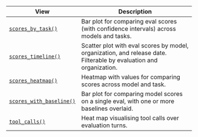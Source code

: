 | View | Description |
|------------------------------------|------------------------------------|
| [`scores_by_task()`](view-scores-by-task.qmd) | Bar plot for comparing eval scores (with confidence intervals) across models and tasks. |
| [`scores_timeline()`](view-scores-timeline.qmd) | Scatter plot with eval scores by model, organization, and release date. Filterable by evaluation and organization. |
| [`scores_heatmap()`](view-scores-heatmap.qmd) |  Heatmap with values for comparing scores across model and task. |
| [`scores_with_baseline()`](view-scores-with-baseline.qmd) | Bar plot for comparing model scores on a single eval, with one or more baselines overlaid. |
| [`tool_calls()`](view-tool-calls.qmd) | Heat map visualising tool calls over evaluation turns. |


